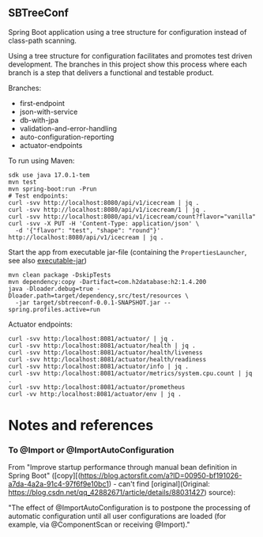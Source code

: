 SBTreeConf
----------

Spring Boot application using a tree structure for configuration instead of class-path scanning.

Using a tree structure for configuration facilitates and promotes test driven development.
The branches in this project show this process where each branch is a step that delivers a functional and testable product.

Branches:

  - first-endpoint
  - json-with-service
  - db-with-jpa
  - validation-and-error-handling
  - auto-configuration-reporting
  - actuator-endpoints

To run using Maven:

```
sdk use java 17.0.1-tem
mvn test
mvn spring-boot:run -Prun
# Test endpoints:
curl -svv http://localhost:8080/api/v1/icecream | jq .
curl -svv http://localhost:8080/api/v1/icecream/1 | jq .
curl -svv http://localhost:8080/api/v1/icecream/count?flavor="vanilla"
curl -svv -X PUT -H 'Content-Type: application/json' \
  -d '{"flavor": "test", "shape": "round"}' http://localhost:8080/api/v1/icecream | jq .
```

Start the app from executable jar-file (containing the `PropertiesLauncher`,
see also [executable-jar](https://docs.spring.io/spring-boot/docs/current/reference/html/executable-jar.html))

```
mvn clean package -DskipTests
mvn dependency:copy -Dartifact=com.h2database:h2:1.4.200
java -Dloader.debug=true -Dloader.path=target/dependency,src/test/resources \
  -jar target/sbtreeconf-0.0.1-SNAPSHOT.jar --spring.profiles.active=run
```

Actuator endpoints:

```
curl -svv http:/localhost:8081/actuator/ | jq .
curl -svv http:/localhost:8081/actuator/health | jq .
curl -svv http:/localhost:8081/actuator/health/liveness
curl -svv http:/localhost:8081/actuator/health/readiness
curl -svv http:/localhost:8081/actuator/info | jq .
curl -svv http:/localhost:8081/actuator/metrics/system.cpu.count | jq .
curl -svv http:/localhost:8081/actuator/prometheus
curl -vv http:/localhost:8081/actuator/env | jq .
```

# Notes and references

### To @Import or @ImportAutoConfiguration

From "Improve startup performance through manual bean definition in Spring Boot" 
([copy][(https://blog.actorsfit.com/a?ID=00950-bf191026-a7da-4a2a-91c4-97f6f9e10bc1) -
can't find [original](Original: https://blog.csdn.net/qq_42882671/article/details/88031427) source):

"The effect of @ImportAutoConfiguration is to postpone the processing of automatic configuration until all user configurations are loaded (for example, via @ComponentScan or receiving @Import)."
